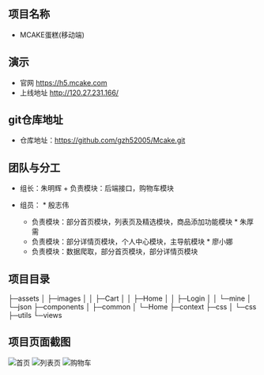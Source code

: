 ## 项目名称
   * MCAKE蛋糕(移动端)

## 演示
   * 官网 https://h5.mcake.com
   * 上线地址 http://120.27.231.166/
## git仓库地址
   * 仓库地址：https://github.com/gzh52005/Mcake.git

## 团队与分工
   * 组长：朱明辉
    + 负责模块：后端接口，购物车模块

   * 组员：
    * 殷志伟
        + 负责模块：部分首页模块，列表页及精选模块，商品添加功能模块
    * 朱厚需
        + 负责模块：部分详情页模块，个人中心模块，主导航模块
    * 廖小娜
        + 负责模块：数据爬取，部分首页模块，部分详情页模块

## 项目目录
├─assets
│  ├─images
│  │  ├─Cart
│  │  ├─Home
│  │  ├─Login
│  │  └─mine
│  └─json
├─components
│  ├─common
│  └─Home
├─context
├─css
│  └─css
├─utils
└─views

## 项目页面截图
![首页](./macke/src/doc/img/1.png)
![列表页](./macke/src/doc/img/1.png)
![购物车](./macke/src/doc/img/1.png)